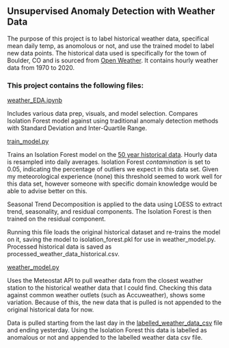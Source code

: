 ## Unsupervised Anomaly Detection with Weather Data

The purpose of this project is to label historical weather data, specifical mean daily temp, as anomolous or not,
and use the trained model to label new data points. The historical data used is specifically for the town of Boulder, CO and is sourced from
[Open Weather](https://home.openweathermap.org/). It contains hourly weather data from 1970 to 2020.

### This project contains the following files:
[weather_EDA.ipynb](https://github.com/joseph-cavarretta/weather-anomaly-detection/blob/main/src/weather_eda.ipynb)

Includes various data prep, visuals, and model selection. Compares Isolation Forest model against using traditional anomaly detection methods
with Standard Deviation and Inter-Quartile Range.

[train_model.py](https://github.com/joseph-cavarretta/weather-anomaly-detection/blob/main/src/train_model.py)

Trains an Isolation Forest model on the [50 year historical data](https://github.com/joseph-cavarretta/weather-anomaly-detection/blob/main/src/data/weather_data_historical.csv.gz). Hourly data is resampled into daily averages.
Isolation Forest _contamination_ is set to 0.05, indicating the percentage of outliers we expect in this data set. Given my meteorological experience (none)
this threshold seemed to work well for this data set, however someone with specific domain knowledge would be able to advise better on this.

Seasonal Trend Decomposition is applied to the data using LOESS to extract trend, seasonality, and residual components. The Isolation Forest
is then trained on the residual component.

Running this file loads the original historical dataset and re-trains the model on it, saving the model to isolation_forest.pkl for use in
weather_model.py. Processed historical data is saved as processed_weather_data_historical.csv.

[weather_model.py](https://github.com/joseph-cavarretta/weather-anomaly-detection/blob/main/src/weather_model.py)

Uses the Meteostat API to pull weather data from the closest weather station to the historical weather data that I could find.
Checking this data against common weather outlets (such as Accuweather), shows some variation. Because of this, the new data that is pulled is not appended to
the original historical data for now.

Data is pulled starting from the last day in the [labelled_weather_data_csv](https://github.com/joseph-cavarretta/weather-anomaly-detection/blob/main/src/data/labelled_weather_data.csv.gz) file
and ending yesterday. Using the Isolation Forest this data is labelled as anomalous or not and appended to the labelled weather data csv file.
